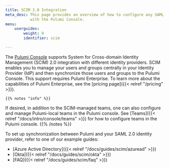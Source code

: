 ```yaml
---
title: SCIM 2.0 Integration
meta_desc: This page provides an overview of how to configure any SAML 2.0 identity provider
           with the Pulumi Console.
menu:
    userguides:
        weight: 9
        identifier: scim

---
```


The [Pulumi Console](https://app.pulumi.com) supports System for Cross-domain Identity Management (SCIM) 2.0 integration with different identity providers. SCIM enables you to manage your users and groups centrally in your Identity Provider (IdP) and then synchronize those users and groups to the Pulumi Console. This support requires Pulumi Enterprise. To learn more about the capabilities of Pulumi Enterprise, see the [pricing page]({{< relref "/pricing" >}}).

    {{% notes "info" %}}
If desired, in addition to the SCIM-managed teams, one can also configure and manage Pulumi-local teams in the Pulumi console. See [Teams]({{< relref "/docs/intro/console/teams" >}}) for how to configure teams in the Pulumi console.
    {{% /notes %}}

To set up synchronization between Pulumi and your SAML 2.0 identity provider, refer to one of our example guides:

- [Azure Active Directory]({{< relref "/docs/guides/scim/azuread" >}})
- [Okta]({{< relref "/docs/guides/scim/okta" >}})
- [FAQ]({{< relref "/docs/guides/scim/faq" >}})

